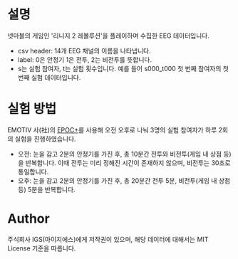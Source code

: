 # 설명
넷마블의 게임인 '리니지 2 레볼루션'을 플레이하며 수집한 EEG 데이터입니다.
* csv header: 14개 EEG 채널의 이름을 나타냅니다.
* label: 0은 안정기 1은 전투, 2는 비전투를 뜻합니다.
* s는 실험 참여자, t는 실험 횟수입니다. 예를 들어 s000_t000 첫 번째 참여자의 첫 번째 실험 데이터입니다.

# 실험 방법
EMOTIV 사(社)의 [EPOC+](https://www.emotiv.com/epoc/)를 사용해 오전 오후로 나눠 3명의 실험 참여자가 하루 2회의 실험을 진행하였습니다.<br>
* 오전: 눈을 감고 2분의 안정기를 가진 후, 총 10분간 전투와 비전투(게임 내 상점 등)을 반복합니다. 이때 전투는 미리 정해진 시간이 존재하지 않으며, 비전투는 30초로 통일합니다.
* 오후: 눈을 감고 2분의 안정기를 가진 후, 총 20분간 전투 5분, 비전투(게임 내 상점 등) 5분을 반복합니다.

# Author
주식회사 IGS(아이지에스)에게 저작권이 있으며, 해당 데이터에 대해서는 MIT License 기준을 따릅니다.
